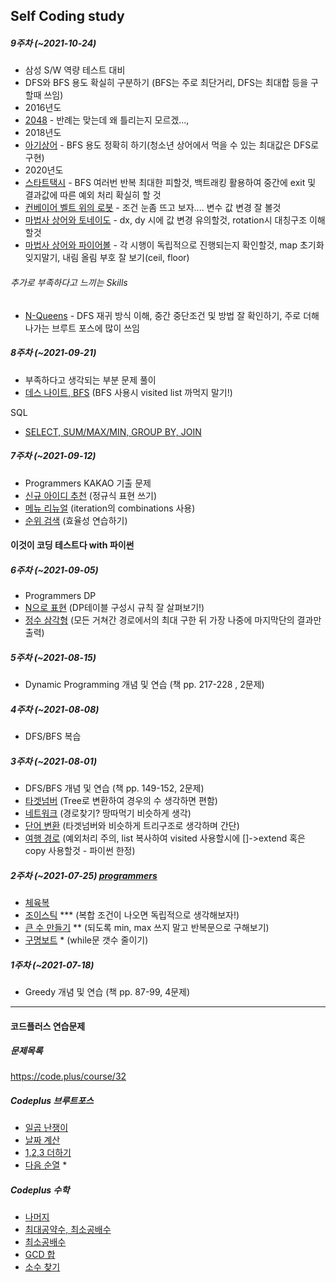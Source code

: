 ## Self Coding study

##### 9주차 (~2021-10-24)
- 삼성 S/W 역량 테스트 대비
- DFS와 BFS 용도 확실히 구분하기 (BFS는 주로 최단거리, DFS는 최대합 등을 구할때 쓰임)
- 2016년도
- [2048](https://www.acmicpc.net/problem/12100) - 반례는 맞는데 왜 틀리는지 모르겠...,
- 2018년도
- [아기상어](https://www.acmicpc.net/problem/16236) - BFS 용도 정확히 하기(청소년 상어에서 먹을 수 있는 최대값은 DFS로 구현)
- 2020년도
- [스타트택시](https://www.acmicpc.net/problem/19238) - BFS 여러번 반복 최대한 피할것, 백트래킹 활용하여 중간에 exit 및 결과값에 따른 예외 처리 확실히 할 것
- [컨베이어 벨트 위의 로봇](https://www.acmicpc.net/problem/20055) - 조건 눈좀 뜨고 보자.... 변수 값 변경 잘 볼것
- [마법사 상어와 토네이도](https://www.acmicpc.net/problem/20057) - dx, dy 시에 값 변경 유의할것, rotation시 대칭구조 이해할것
- [마법사 상어와 파이어볼](https://www.acmicpc.net/problem/20056) - 각 시행이 독립적으로 진행되는지 확인할것, map 초기화 잊지말기, 내림 올림 부호 잘 보기(ceil, floor)

###### 추가로 부족하다고 느끼는 Skills
- [N-Queens](https://www.acmicpc.net/problem/9663) - DFS 재귀 방식 이해, 중간 중단조건 및 방법 잘 확인하기, 주로 더해 나가는 브루트 포스에 많이 쓰임

##### 8주차 (~2021-09-21)
- 부족하다고 생각되는 부분 문제 풀이
- [데스 나이트, BFS](https://www.acmicpc.net/problem/16948)
  (BFS 사용시 visited list 까먹지 말기!)
  
SQL
- [SELECT, SUM/MAX/MIN, GROUP BY, JOIN](https://programmers.co.kr/learn/challenges)

##### 7주차 (~2021-09-12)
- Programmers KAKAO 기출 문제
- [신규 아이디 추천](https://programmers.co.kr/learn/courses/30/lessons/72410)
  (정규식 표현 쓰기)
- [메뉴 리뉴얼](https://programmers.co.kr/learn/courses/30/lessons/72411)
  (iteration의 combinations 사용)
- [순위 검색](https://programmers.co.kr/learn/courses/30/lessons/72412)
  (효율성 연습하기)
#### 이것이 코딩 테스트다 with 파이썬
##### 6주차 (~2021-09-05)
- Programmers DP
- [N으로 표현](https://programmers.co.kr/learn/courses/30/lessons/42895)
  (DP테이블 구성시 규칙 잘 살펴보기!)
- [정수 삼각형](https://programmers.co.kr/learn/courses/30/lessons/43105)
  (모든 거쳐간 경로에서의 최대 구한 뒤 가장 나중에 마지막단의 결과만 출력)

##### 5주차 (~2021-08-15)
- Dynamic Programming 개념 및 연습 (책 pp. 217-228 , 2문제)

##### 4주차 (~2021-08-08)
- DFS/BFS 복습

##### 3주차 (~2021-08-01)
- DFS/BFS 개념 및 연습 (책 pp. 149-152, 2문제)
- [타겟넘버](https://programmers.co.kr/learn/courses/30/lessons/43165)
  (Tree로 변환하여 경우의 수 생각하면 편함)
- [네트워크](https://programmers.co.kr/learn/courses/30/lessons/43162)
  (경로찾기? 땅따먹기 비슷하게 생각)
- [단어 변환](https://programmers.co.kr/learn/courses/30/lessons/43163)
  (타겟넘버와 비슷하게 트리구조로 생각하며 간단)
- [여행 경로](https://programmers.co.kr/learn/courses/30/lessons/43164)
  (예외처리 주의, list 복사하여 visited 사용할시에 []->extend 혹은 copy 사용할것 - 파이썬 한정)

##### 2주차 (~2021-07-25) [programmers](https://programmers.co.kr/learn/courses/30/parts/12244)
- [체육복](https://programmers.co.kr/learn/courses/30/lessons/42862)
- [조이스틱](https://programmers.co.kr/learn/courses/30/lessons/42860) ***
  (복합 조건이 나오면 독립적으로 생각해보자!)
- [큰 수 만들기](https://programmers.co.kr/learn/courses/30/lessons/42883) **
  (되도록 min, max 쓰지 말고 반복문으로 구해보기)
- [구명보트](https://programmers.co.kr/learn/courses/30/lessons/42885) *
  (while문 갯수 줄이기)

##### 1주차 (~2021-07-18)
- Greedy 개념 및 연습 (책 pp. 87-99, 4문제)
 
--------

#### 코드플러스 연습문제
##### 문제목록
https://code.plus/course/32

##### Codeplus 브루트포스

- [일곱 난쟁이](https://www.acmicpc.net/problem/2309)
- [날짜 계산](https://www.acmicpc.net/problem/1476)
- [1,2,3 더하기](https://www.acmicpc.net/problem/9095)
- [다음 순열](https://www.acmicpc.net/problem/10972) *

##### Codeplus 수학

- [나머지](https://www.acmicpc.net/problem/10430)
- [최대공약수, 최소공배수](https://www.acmicpc.net/problem/2609)
- [최소공배수](https://www.acmicpc.net/problem/1934)
- [GCD 합](https://www.acmicpc.net/problem/9613)
- [소수 찾기](https://www.acmicpc.net/problem/1978)

